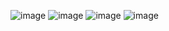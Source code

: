 ![image](https://user-images.githubusercontent.com/62355596/134611997-ebe5b11d-8140-42bb-af34-9469adacee77.png)
![image](https://user-images.githubusercontent.com/62355596/134612019-64586ddc-c1c1-4ddf-918e-a35c48f7e3d0.png)
![image](https://user-images.githubusercontent.com/62355596/134612072-4037981c-73a7-4c17-92cb-bbdfa582841d.png)
![image](https://user-images.githubusercontent.com/62355596/134612155-6d7609cc-0072-4d9c-8959-3fa7fa6e2c44.png)
